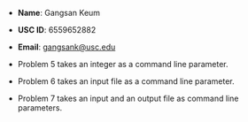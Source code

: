 - **Name**: Gangsan Keum
- **USC ID**: 6559652882
- **Email**: gangsank@usc.edu

- Problem 5 takes an integer as a command line parameter.
- Problem 6 takes an input file as a command line parameter.
- Problem 7 takes an input and an output file as command line parameters.

